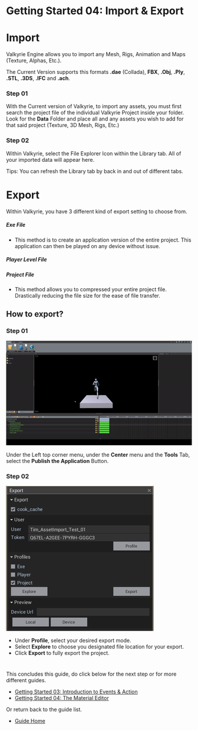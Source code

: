 # Getting Started 04: Import & Export

# Import
Valkyrie Engine allows you to import any Mesh, Rigs, Animation and Maps (Texture, Alphas, Etc.). 

The Current Version supports this formats
**.dae** (Collada), **FBX**, **.Obj**, **.Ply**, **.STL**, **.3DS**, **.IFC** and **.ach**.

### Step 01 
With the Current version of Valkyrie, to import any assets, you must first search the project file of the individual Valkyrie Project inside your folder.
Look for the **Data** Folder and place all and any assets you wish to add for that said project (Texture, 3D Mesh, Rigs, Etc.) 

### Step 02
Within Valkyrie, select the File Explorer Icon within the Library tab. All of your imported data will appear here.

Tips: You can refresh the Library tab by back in and out of different tabs.  

# Export
Within Valkyrie, you have 3 different kind of export setting to choose from.

##### Exe File 
* This method is to create an application version of the entire project. This application can then be played on any device without issue. 

##### Player Level File


##### Project File 
* This method allows you to compressed your entire project file. Drastically reducing the file size for the ease of file transfer.  

## How to export?
### Step 01

![Export_Gif_01](uploads/d8c53c79f732a89e5f8cce9dcec3d00b/Export_Gif_01.gif)


Under the Left top corner menu, under the **Center** menu and the **Tools** Tab, select the **Publish the Application** Button. 

### Step 02
![Export_Menu](uploads/3b18af499c6f57e1cfb3260b2129062d/Export_Menu.PNG)

* Under **Profile**, select your desired export mode. 
* Select **Explore** to choose you designated file location for your export.
* Click **Export** to fully export the project. 

#

This concludes this guide, do click below for the next step or for more different guides. 
- [Getting Started 03: Introduction to Events & Action](VlkGuides/getting-started-03-intro-events-n-actions)
- [Getting Started 04: The Material Editor](VlkGuides/Material-Editor)

Or return back to the guide list.
- [Guide Home](https://gitlab.talansoft.com/Pub/Wiki/wikis/home)

